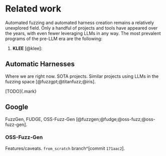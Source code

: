 # Related work

Automated fuzzing and automated harness creation remains a relatively unexplored field. Only a handful of projects and tools have appeared over the years, with even fewer leveraging LLMs in any way. The most prevalent programs of the pre-LLM era are the following:

1. **KLEE** [@klee]: 




## Automatic Harnesses

Where we are right now. SOTA projects. Similar projects using LLMs in the fuzzing space [@fuzzgpt;@titanfuzz;@iris].

[TODO]{.mark}

## Google

FuzzGen, FUDGE, OSS-Fuzz-Gen [@fuzzgen;@fudge;@oss-fuzz;@oss-fuzz-gen].

### OSS-Fuzz-Gen

Features/caveats. `from_scratch` branch^[commit `171aac2`].
